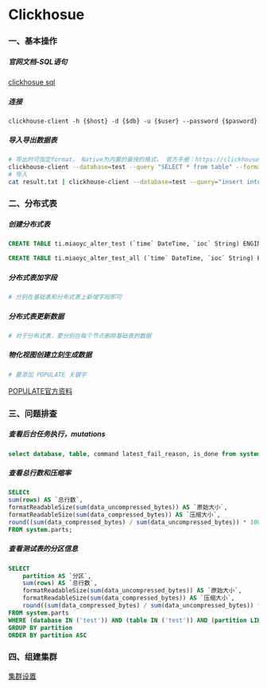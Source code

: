 Clickhosue
=

### 一、基本操作
##### 官网文档-SQL语句
[clickhosue sql](https://clickhouse.com/docs/zh/sql-reference/statements/)
##### 连接
`clickhouse-client -h {$host} -d {$db} -u {$user} --password {$pasword}`
##### 导入导出数据表
```bash
# 导出时可指定format， Native为内置的最快的格式， 官方手册：https://clickhouse.com/docs/zh/interfaces/formats
clickhouse-client --database=test --query "SELECT * from table" --format Native > result.txt
# 导入
cat result.txt | clickhouse-client --database=test --query="insert into table format Native"
```



### 二、分布式表

##### 创建分布式表
```sql
CREATE TABLE ti.miaoyc_alter_test (`time` DateTime, `ioc` String) ENGINE = ReplicatedMergeTree('/clickhouse/tables/miaoyc_alter_test/{shard}', '{replica}') PARTITION BY toYYYYMM(time) ORDER BY (time, ioc) SETTINGS index_granularity = 8192;

CREATE TABLE ti.miaoyc_alter_test_all (`time` DateTime, `ioc` String) ENGINE = Distributed(cluster_2shards_2replicas, ti, miaoyc_alter_test, rand());│
```

##### 分布式表加字段
```bash
# 分别在基础表和分布式表上新增字段即可
```

##### 分布式表更新数据
```bash
# 对于分布式表，要分别在每个节点删除基础表的数据
```

##### 物化视图创建立刻生成数据
```bash
# 要添加 POPULATE 关键字
```
[POPULATE官方资料](https://clickhouse.com/docs/zh/sql-reference/statements/create/view/)



### 三、问题排查
##### 查看后台任务执行，mutations
```sql
select database, table, command latest_fail_reason, is_done from system.mutations;
```

##### 查看总行数和压缩率
```sql
SELECt
sum(rows) AS `总行数`,
formatReadableSize(sum(data_uncompressed_bytes)) AS `原始大小`,
formatReadableSize(sum(data_compressed_bytes)) AS `压缩大小`,
round((sum(data_compressed_bytes) / sum(data_uncompressed_bytes)) * 100, 0) AS `压缩率`
FROM system.parts;
```

##### 查看测试表的分区信息
```sql
SELECT
    partition AS `分区`,
    sum(rows) AS `总行数`,
    formatReadableSize(sum(data_uncompressed_bytes)) AS `原始大小`,
    formatReadableSize(sum(data_compressed_bytes)) AS `压缩大小`,
    round((sum(data_compressed_bytes) / sum(data_uncompressed_bytes)) * 100, 0) AS `压缩率`
FROM system.parts
WHERE (database IN ('test')) AND (table IN ('test')) AND (partition LIKE '2022-12-%')
GROUP BY partition
ORDER BY partition ASC
```

### 四、组建集群
[集群设置](https://github.com/miaoyc666/clickhouse-setup)
